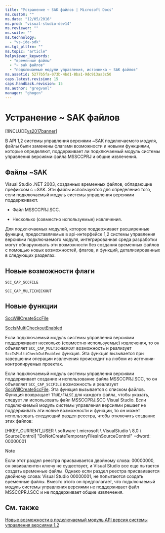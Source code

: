 ```yaml
---
title: "Устранение ~ SAK файлов | Microsoft Docs"
ms.custom: ""
ms.date: "12/05/2016"
ms.prod: "visual-studio-dev14"
ms.reviewer: ""
ms.suite: ""
ms.technology: 
  - "vs-ide-sdk"
ms.tgt_pltfrm: ""
ms.topic: "article"
helpviewer_keywords: 
  - "временные файлы"
  - "~ sak файлов"
  - "подключаемые модули управления, источника ~ SAK файлов"
ms.assetid: 5277b5fa-073b-4bd1-8ba1-9dc913aa3c50
caps.latest.revision: 15
caps.handback.revision: 15
ms.author: "gregvanl"
manager: "ghogen"
---
```

# Устранение ~ SAK файлов
[!INCLUDE[vs2017banner](../../code-quality/includes/vs2017banner.md)]

В API 1,2 системы управления версиями ~SAK подключаемого модуля, файлы были заменены флагами возможности и новыми функциями, которые определяют, поддерживает ли подключаемый модуль системы управления версиями файла MSSCCPRJ и общие извлечения.  
  
## Файлы ~SAK  
 Visual Studio .NET 2003, созданных временных файлов, обладающие префиксом с ~SAK.  Эти файлы используются для определения того, если подключаемый модуль системы управления версиями поддерживают.  
  
-   Файл MSSCCPRJ.SCC.  
  
-   Несколько \(совместно используемые\) извлечения.  
  
 Для подключаемых модулей, которое поддерживает расширенные функции, предоставляемые в api\-интерфейсе 1,2 системы управления версиями подключаемого модуля, интегрированная среда разработки могут обнаруживать эти возможности без создания временных файлов с помощью новых возможностей, флагов, и функций, детализированных в следующих разделах.  
  
## Новые возможности флаги  
 `SCC_CAP_SCCFILE`  
  
 `SCC_CAP_MULTICHECKOUT`  
  
## Новые функции  
 [SccWillCreateSccFile](../../extensibility/sccwillcreatesccfile-function.md)  
  
 [SccIsMultiCheckoutEnabled](../../extensibility/sccismulticheckoutenabled-function.md)  
  
 Если подключаемый модуль системы управления версиями поддерживают несколько \(совместно используемые\) извлечения, то он объявляет `SCC_CAP_MULTICHECKOUT` возможность и реализует  `SccIsMultiCheckOutEnabled` функция.  Эта функция вызывается при завершении операции извлечения происходит на любом из источник\-контролируемых проектах.  
  
 Если подключаемый модуль системы управления версиями поддерживает создание и использование файла MSSCCPRJ.SCC, то он объявляет `SCC_CAP_SCCFILE` возможность и реализует  [SccWillCreateSccFile](../../extensibility/sccwillcreatesccfile-function.md).  Эта функция вызывается с списком файлов.  Функция возвращает `TRUE/FALSE` для каждого файла, чтобы указать, следует ли использовать файл MSSCCPRJ.SCC Visual Studio.  Если подключаемый модуль системы управления версиями решает не поддерживать эти новые возможности и функции, то он может использовать следующий раздел реестра, чтобы отключить создание этих файлов:  
  
 \[HKEY\_CURRENT\_USER \\ software \\ microsoft \\ VisualStudio \\ 8,0 \\ SourceControl\] "DoNotCreateTemporaryFilesInSourceControl" \=dword: 00000001  
  
> [!NOTE]
>  Если этот раздел реестра присваивается двойному слова: 00000000, он эквивалентен ключу не существует, и Visual Studio все еще пытается создать временные файлы.  Однако если раздел реестра присваивается двойному слова: Visual Studio 00000001, не попытаются создать временные файлы.  Вместо этого он предполагает, что подключаемый модуль системы управления версиями не поддерживает файл MSSCCPRJ.SCC и не поддерживает общие извлечения.  
  
## См. также  
 [Новые возможности в подключаемый модуль API версия системы управления версиями 1.2](../../extensibility/internals/what-s-new-in-the-source-control-plug-in-api-version-1-2.md)